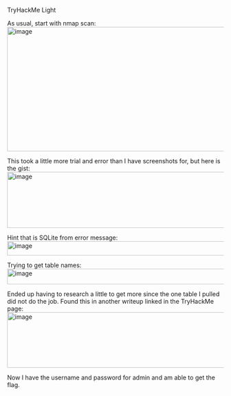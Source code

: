 TryHackMe Light

As usual, start with nmap scan:
<img width="583" height="289" alt="image" src="https://github.com/user-attachments/assets/385264bf-d748-4068-b03c-5f5a2a1e6491" />

This took a little more trial and error than I have screenshots for, but here is the gist:
<img width="614" height="130" alt="image" src="https://github.com/user-attachments/assets/ff1892fe-161f-4a0b-a324-8dcb66c4b752" />

Hint that is SQLite from error message:
<img width="525" height="33" alt="image" src="https://github.com/user-attachments/assets/2d6b3c12-33cd-4479-92b2-6ba9de0555b3" />


Trying to get table names:
<img width="614" height="36" alt="image" src="https://github.com/user-attachments/assets/93ecf234-275e-4f77-90b5-339c663781f9" />

Ended up having to research a little to get more since the one table I pulled did not do the job. Found this in another writeup linked in the TryHackMe page:
<img width="646" height="129" alt="image" src="https://github.com/user-attachments/assets/419e657c-6f74-4023-9824-524e49ce04f6" />

Now I have the username and password for admin and am able to get the flag. 

